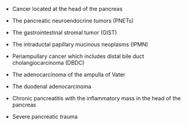 - Cancer located at the head of the pancreas

- The pancreatic neuroendocrine tumors (PNETs)

- The gastrointestinal stromal tumor (GIST)

- The intraductal papillary mucinous neoplasms (IPMN)

- Periampullary cancer which includes distal bile duct cholangiocarcinoma (DBDC)

- The adenocarcinoma of the ampulla of Vater

- The duodenal adenocarcinoma

- Chronic pancreatitis with the inflammatory mass in the head of the pancreas

- Severe pancreatic trauma